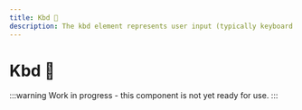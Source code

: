 ```yaml
---
title: Kbd 🔴
description: The kbd element represents user input (typically keyboard input, although it may also be used to represent other input, such as voice commands).
---
```


# Kbd 🔴

:::warning
Work in progress - this component is not yet ready for use.
:::
